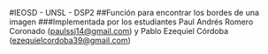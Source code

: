 #IEOSD - UNSL - DSP2 
##Función para encontrar los bordes de una imagen
###Implementada por los estudiantes Paul Andrés Romero Coronado (paulssj14@gmail.com) y Pablo Ezequiel Córdoba (ezequielcordoba39@gmail.com) 